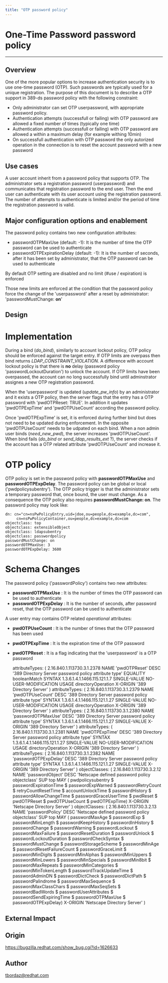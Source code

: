 ```yaml
---
title: "OTP password policy"
---
```


# One-Time Password password policy
----------------

Overview
--------

One of the more popular options to increase authentication security is to use one-time password (OTP). Such passwords are typically used for a unique registration. The purpose of this document is to describe a OTP support in 389-ds password policy with the following constraint:
 - Only administrator can set OTP userpassword, with appropriate password policy.
 - Authentication attempts (successfull or failing) with OTP password are allowed a fixed number of times (typically one time)
 - Authentication attempts (successfull or failing) with OTP password are allowed a within a maximum delay (for example withing 10min)
 - On successfull authentication with OTP password the only autorized operation in the connection is to reset the account password with a new password

Use cases
---------

A user account inherit from a password policy that supports OTP. The administrator sets a registration password (userpassword)
and communicates that registration password to the end user. Then the end user can authenticate with its user account using the registration password.
The number of attempts to authenticate is limited and/or the period of time the registration password is valid.

Major configuration options and enablement
------------------------------------------

The password policy contains two new configuration attributes:

 - passwordOTPMaxUse (default: -1): It is the number of time the OTP password can be used to authenticate
 - passwordOTPExpirationDelay (default: -1): It is the number of seconds, after it has been set by administrator, that the OTP password can be used to authenticate

By default OTP setting are disabled and no limit (#use / expiration) is enforced

Those new limits are enforced at the condition that the password policy force the change of the 'userpassword' after a reset by administrator: 'passwordMustChange: **on**'

Design
-------

# Implementation
During a bind (*do_bind*), similarly to account lockout policy, OTP policy should be enforced against the target entry. If OTP limits are overpass then bind returns *LDAP_CONSTRAINT_VIOLATION*. A difference with account lockout policy is that there is **no** delay (password policy 'passwordLockoutDuration') to unlock the account. If OTP limits have been overpassed, the account can no long successfully bind until adminstrator assignes a new OTP registration password.

When the 'userpassword' is updated (*update_pw_info*) by an administrator and it exists a OTP policy, then the server flags that the entry has a OTP password with 'pwdOTPReset: TRUE'. In addition it updates 'pwdOTPExpTime' and 'pwdOTPUseCount' according the password policy.

Once 'pwdOTPExpTime' is set, it is enforced during further bind but does not need to be updated during enforcement.
In the opposite 'pwdOTPUseCount' needs to be udpated on each bind. When a non admin user binds (*need_new_pwd*), the server increases 'pwdOTPUseCount'.
When bind fails (*do_bind* or *send_ldap_results_ext* ?), the server checks if the account has a OTP related attribute 'pwdOTPUseCount' and increase it.

# OTP policy

OTP policy is set in the password policy with **passwordOTPMaxUse** and **passwordOTPExpDelay**. The password policy can be global or local ('pwdpolicysubentry'). The OTP policy trigger is that the administrator sets a temporary password that, once bound, the user must change. As a consequence the OTP policy also requires **passwordMustChange: on**. The password policy may look like:

    dn: cn="cn=nsPwPolicyEntry,uid=jdoe,ou=people,dc=example,dc=com",
         cn=nsPwPolicyContainer,ou=people,dc=example,dc=com
    objectclass: top
    objectclass: extensibleObject
    objectclass: ldapsubentry
    objectclass: passwordpolicy
    passwordMustChange: on
    passwordOTPMaxUse: 3
    passwordOTPExpDelay: 3600


# Schema Changes

The password policy ('passwordPolicy') contains two new attributes:

- **passwordOTPMaxUse** : It is the number of times the OTP password can be used to authenticate
- **passwordOTPExpDelay** : It is the number of seconds, after password reset, that the OTP password can be used to authenticate

A user entry may contains OTP related *operational* attributes:

- **pwdOTPUseCount** : It is the number of times that the OTP password has been used
- **pwdOTPExpTime** : It is the expiration time of the OTP password
- **pwdOTPReset** : It is a flag indicating that the 'userpassword' is a OTP password

    attributeTypes: ( 2.16.840.1.113730.3.1.2378 NAME 'pwdOTPReset' DESC '389 Directory Server password policy attribute type' EQUALITY booleanMatch SYNTAX 1.3.6.1.4.1.1466.115.121.1.7 SINGLE-VALUE NO-USER-MODIFICATION USAGE directoryOperation X-ORIGIN '389 Directory Server' )
    attributeTypes: ( 2.16.840.1.113730.3.1.2379 NAME 'pwdOTPUseCount' DESC '389 Directory Server password policy attribute type' SYNTAX 1.3.6.1.4.1.1466.115.121.1.27 SINGLE-VALUE NO-USER-MODIFICATION USAGE directoryOperation X-ORIGIN '389 Directory Server' )
    attributeTypes: ( 2.16.840.1.113730.3.1.2380 NAME 'passwordOTPMaxUse' DESC '389 Directory Server password policy attribute type' SYNTAX 1.3.6.1.4.1.1466.115.121.1.27 SINGLE-VALUE X-ORIGIN '389 Directory Server' )
    attributeTypes: ( 2.16.840.1.113730.3.1.2381 NAME 'pwdOTPExpTime' DESC '389 Directory Server password policy attribute type' SYNTAX 1.3.6.1.4.1.1466.115.121.1.27 SINGLE-VALUE NO-USER-MODIFICATION USAGE directoryOperation X-ORIGIN '389 Directory Server' )
    attributeTypes: ( 2.16.840.1.113730.3.1.2382 NAME 'passwordOTPExpDelay' DESC '389 Directory Server password policy attribute type' SYNTAX 1.3.6.1.4.1.1466.115.121.1.27 SINGLE-VALUE X-ORIGIN '389 Directory Server' )
    objectClasses: ( 2.16.840.1.113730.3.2.12 NAME 'passwordObject' DESC 'Netscape defined password policy objectclass' SUP top MAY ( pwdpolicysubentry $ passwordExpirationTime $ passwordExpWarned $ passwordRetryCount $ retryCountResetTime $ accountUnlockTime $ passwordHistory $ passwordAllowChangeTime $ passwordGraceUserTime $ pwdReset $ pwdOTPReset $ pwdOTPUseCount $ pwdOTPExpTime) X-ORIGIN 'Netscape Directory Server' )
    objectClasses: ( 2.16.840.1.113730.3.2.13 NAME 'passwordPolicy' DESC 'Netscape defined password policy objectclass' SUP top MAY ( passwordMaxAge $ passwordExp $ passwordMinLength $ passwordKeepHistory $ passwordInHistory $ passwordChange $ passwordWarning $ passwordLockout $ passwordMaxFailure $ passwordResetDuration $ passwordUnlock $ passwordLockoutDuration $ passwordCheckSyntax $ passwordMustChange $ passwordStorageScheme $ passwordMinAge $ passwordResetFailureCount $ passwordGraceLimit $ passwordMinDigits $ passwordMinAlphas $ passwordMinUppers $ passwordMinLowers $ passwordMinSpecials $ passwordMin8bit $ passwordMaxRepeats $ passwordMinCategories $ passwordMinTokenLength $ passwordTrackUpdateTime $ passwordAdminDN $ passwordDictCheck $ passwordDictPath $ passwordPalindrome $ passwordMaxSequence $ passwordMaxClassChars $ passwordMaxSeqSets $ passwordBadWords $ passwordUserAttributes $ passwordSendExpiringTime $ passwordOTPMaxUse $ passwordOTPExpDelay) X-ORIGIN 'Netscape Directory Server' )


External Impact
---------------


Origin
-------------

https://bugzilla.redhat.com/show_bug.cgi?id=1626633

Author
------

<tbordaz@redhat.com>
